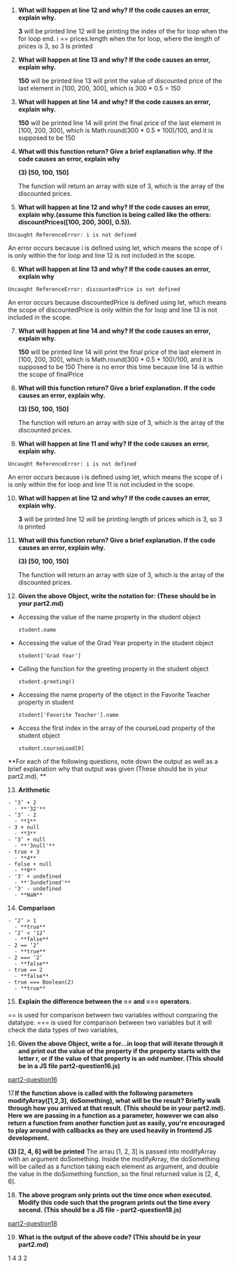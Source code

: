 1. **What will happen at line 12 and why? If the code causes an error, explain why.**

    **3** will be printed
    line 12 will be printing the index of the for loop when the for loop end. i == prices.length when the for loop, where the length of prices is 3, so 3 is printed 
    
2. **What will happen at line 13 and why? If the code causes an error, explain why.**

    **150** will be printed
    line 13 will print the value of discounted price of the last element in [100, 200, 300], which is 300 * 0.5 = 150
    
3. **What will happen at line 14 and why? If the code causes an error, explain why.**

    **150** will be printed
    line 14 will print the final price of the last element in [100, 200, 300], which is Math.round(300 * 0.5 * 100)/100, and it is supposed to be 150
    
4. **What will this function return? Give a brief explanation why. If the code causes an error, explain why**

    **(3) [50, 100, 150]**

    The function will return an array with size of 3, which is the array of the discounted prices.

5. **What will happen at line 12 and why?  If the code causes an error, explain why.(assume this function is being called like the others: discountPrices([100, 200, 300], 0.5)).**
```
Uncaught ReferenceError: i is not defined
```
An error occurs because i is defined using let, which means the scope of i is only within the for loop and line 12 is not included in the scope.

6. **What will happen at line 13 and why? If the code causes an error, explain why**
```
Uncaught ReferenceError: discountedPrice is not defined
```
An error occurs because discountedPrice is defined using let, which means the scope of discountedPrice is only within the for loop and line 13 is not included in the scope.

7. **What will happen at line 14 and why? If the code causes an error, explain why.**

    **150** will be printed
    line 14 will print the final price of the last element in [100, 200, 300], which is Math.round(300 * 0.5 * 100)/100, and it is supposed to be 150
    There is no error this time because line 14 is within the scope of finalPrice
    
8. **What will this function return? Give a brief explanation. If the code causes an error, explain why.**

    **(3) [50, 100, 150]**
    
    The function will return an array with size of 3, which is the array of the discounted prices.
    
9.  **What will happen at line 11 and why? If the code causes an error, explain why.**
```
Uncaught ReferenceError: i is not defined
```
An error occurs because i is defined using let, which means the scope of i is only within the for loop and line 11 is not included in the scope.

10. **What will happen at line 12 and why? If the code causes an error, explain why.**

    **3** will be printed
    line 12 will be printing length of prices which is 3, so 3 is printed 

11. **What will this function return? Give a brief explanation. If the code causes an error, explain why.**

    **(3) [50, 100, 150]**

    The function will return an array with size of 3, which is the array of the discounted prices.

12. **Given the above Object, write the notation for:  (These should be in your part2.md)**
- Accessing the value of the name property in the student object

  ```
  student.name
  ```

- Accessing the value of the Grad Year property in the student object

  ```
  student['Grad Year']
  ```

- Calling the function for the greeting property in the student object

  ```
  student.greeting()
  ```

- Accessing the name property of the object in the Favorite Teacher property in student

  ```
  student['Favorite Teacher'].name
  ```

- Access the first index in the array of the courseLoad property of the student object

  ```
  student.courseLoad[0]
  ```

**For each of the following questions, note down the output as well as a brief explanation why that output was given  (These should be in your part2.md). **

13.   **Arithmetic**

    - ‘3’ + 2
      - **'32'**
    - ‘3’ - 2
      - **1**
    - 3 + null
      - **3**
    - ‘3’ + null
      - **'3null'**
    - true + 3
      - **4**
    - false + null
      - **0**
    - '3' + undefined
      - **'3undefined'**
    - '3' - undefined
      - **NaN**

14.  **Comparison**

    - ‘2’ > 1
      - **true**
    - ‘2’ < ‘12’
      - **false**
    - 2 == ‘2’
      - **true**
    - 2 === ‘2’
      - **false**
    - true == 2
      - **false**
    - true === Boolean(2)
      - **true**

15.  **Explain the difference between the == and === operators.**

== is used for comparison between two variables without comparing the datatype. === is used for comparison between two variables but it will check the data types of two variables, 

16. **Given the above Object, write a for...in loop that will iterate through it and print out the value of the property if the property starts with the letter r, or if the value of that property is an odd number.  (This should be in a JS file part2-question16.js)**

[part2-question16](part2-question16.js)

17.**If the function above is called with the following parameters modifyArray([1,2,3], doSomething), what will be the result? Briefly walk through how you arrived at that result. (This should be in your part2.md). Here we are passing in a function as a parameter, however we can also return a function from another function just as easily, you're encouraged to play around with callbacks as they are used heavily in frontend JS development.**

**(3) [2, 4, 6] will be printed**
The arrau [1, 2, 3] is passed into modifyArray with an argument doSomething. Inside the modifyArray, the doSomething will be called as a function taking each element as argument, and double the value in the doSomething function, so the final returned value is [2, 4, 6].

18.  **The above program only prints out the time once when executed. Modify this code such that the program prints out the time every second.  (This should be a JS file - part2-question18.js)**

[part2-question18](part2-question18.js)

19.  **What is the output of the above code? (This should be in your part2.md)**

1
4
3
2